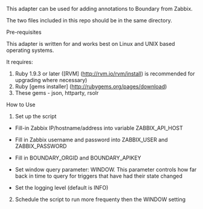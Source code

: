 This adapter can be used for adding annotations to Boundary from Zabbix.

The two files included in this repo should be in the same directory.

Pre-requisites

This adapter is written for and works best on Linux and UNIX based operating systems. 

It requires: 

1. Ruby 1.9.3 or later ([RVM] (http://rvm.io/rvm/install) is recommended for upgrading where necessary)
2. Ruby [gems installer] (http://rubygems.org/pages/download)
3. These gems - json, httparty, rsolr

How to Use

1. Set up the script

- Fill-in Zabbix IP/hostname/address into variable ZABBIX_API_HOST
- Fill in Zabbix username and password into ZABBIX_USER and ZABBIX_PASSWORD

- Fill in BOUNDARY_ORGID and BOUNDARY_APIKEY
- Set  window query parameter: WINDOW. This parameter controls how far back in time to query for triggers that have had their state changed
- Set the logging level (default is INFO)


2. Schedule the script to run more frequenty then the WINDOW setting

